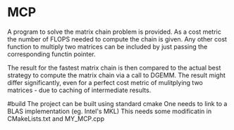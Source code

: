 # MCP
A program to solve the matrix chain problem is provided.
As a cost metric the number of FLOPS needed to compute the chain is given.
Any other cost function to multiply two matrices can be included by just passing the corresponding functin pointer.

The result for the fastest matrix chain is then compared to the actual best strategy to compute the matrix chain via a call to DGEMM.
The result might differ significantly, even for a perfect cost metric of mulitplying two matrices - due to caching of intermediate results.

#build
The project can be built using standard cmake
One needs to link to a BLAS implementation (eg. Intel's MKL)
This needs some modificatin in CMakeLists.txt and MY_MCP.cpp
